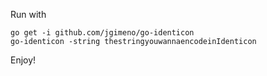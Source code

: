 
Run with

```
go get -i github.com/jgimeno/go-identicon
go-identicon -string thestringyouwannaencodeinIdenticon
```

Enjoy!
